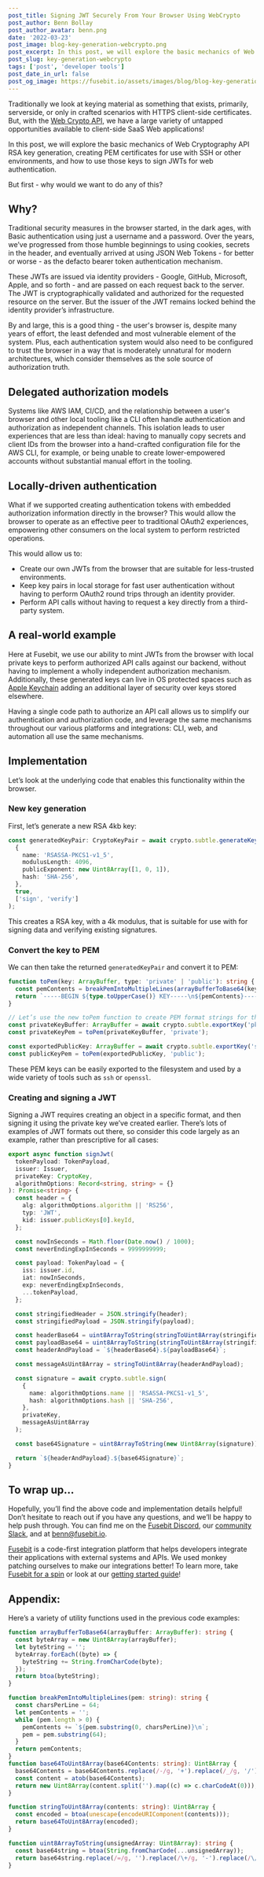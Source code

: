 ```yaml
---
post_title: Signing JWT Securely From Your Browser Using WebCrypto
post_author: Benn Bollay
post_author_avatar: benn.png
date: '2022-03-23'
post_image: blog-key-generation-webcrypto.png
post_excerpt: In this post, we will explore the basic mechanics of Web Cryptography API RSA key generation, creating PEM certificates for use with SSH or other environments, and how to use those keys to sign JWTs for web authentication.
post_slug: key-generation-webcrypto
tags: ['post', 'developer tools']
post_date_in_url: false
post_og_image: https://fusebit.io/assets/images/blog/blog-key-generation-webcrypto.png
---
```


Traditionally we look at keying material as something that exists, primarily, serverside, or only in crafted scenarios with HTTPS client-side certificates. But, with the [Web Crypto API](https://developer.mozilla.org/en-US/docs/Web/API/Web_Crypto_API), we have a large variety of untapped opportunities available to client-side SaaS Web applications!

In this post, we will explore the basic mechanics of Web Cryptography API RSA key generation, creating PEM certificates for use with SSH or other environments, and how to use those keys to sign JWTs for web authentication.

But first - why would we want to do any of this?

## Why?

Traditional security measures in the browser started, in the dark ages, with Basic authentication using just a username and a password. Over the years, we’ve progressed from those humble beginnings to using cookies, secrets in the header, and eventually arrived at using JSON Web Tokens - for better or worse - as the defacto bearer token authentication mechanism.

These JWTs are issued via identity providers - Google, GitHub, Microsoft, Apple, and so forth - and are passed on each request back to the server.  The JWT is cryptographically validated and authorized for the requested resource on the server. But the issuer of the JWT remains locked behind the identity provider’s infrastructure.

By and large, this is a good thing - the user's browser is, despite many years of effort, the least defended and most vulnerable element of the system. Plus, each authentication system would also need to be configured to trust the browser in a way that is moderately unnatural for modern architectures, which consider themselves as the sole source of authorization truth.

## Delegated authorization models

Systems like AWS IAM, CI/CD, and the relationship between a user's browser and other local tooling like a CLI often handle authentication and authorization as independent channels. This isolation leads to user experiences that are less than ideal: having to manually copy secrets and client IDs from the browser into a hand-crafted configuration file for the AWS CLI, for example, or being unable to create lower-empowered accounts without substantial manual effort in the tooling.

## Locally-driven authentication

What if we supported creating authentication tokens with embedded authorization information directly in the browser? This would allow the browser to operate as an effective peer to traditional OAuth2 experiences, empowering other consumers on the local system to perform restricted operations.

This would allow us to:

  * Create our own JWTs from the browser that are suitable for less-trusted environments.
  * Keep key pairs in local storage for fast user authentication without having to perform OAuth2 round trips through an identity provider.
  * Perform API calls without having to request a key directly from a third-party system.

## A real-world example

Here at Fusebit, we use our ability to mint JWTs from the browser with local private keys to perform authorized API calls against our backend, without having to implement a wholly independent authorization mechanism. Additionally, these generated keys can live in OS protected spaces such as [Apple Keychain](https://developer.apple.com/documentation/security/certificate_key_and_trust_services/keys/signing_and_verifying) adding an additional layer of security over keys stored elsewhere.

Having a single code path to authorize an API call allows us to simplify our authentication and authorization code, and leverage the same mechanisms throughout our various platforms and integrations: CLI, web, and automation all use the same mechanisms.

## Implementation

Let’s look at the underlying code that enables this functionality within the browser.

### New key generation

First, let’s generate a new RSA 4kb key:

```typescript
const generatedKeyPair: CryptoKeyPair = await crypto.subtle.generateKey(
  {
    name: 'RSASSA-PKCS1-v1_5',
    modulusLength: 4096,
    publicExponent: new Uint8Array([1, 0, 1]),
    hash: 'SHA-256',
  },
  true,
  ['sign', 'verify']
);
```

This creates a RSA key, with a 4k modulus, that is suitable for use with for signing data and verifying existing signatures.

### Convert the key to PEM

We can then take the returned `generatedKeyPair` and convert it to PEM:

```typescript
function toPem(key: ArrayBuffer, type: 'private' | 'public'): string {
  const pemContents = breakPemIntoMultipleLines(arrayBufferToBase64(key));
  return `-----BEGIN ${type.toUpperCase()} KEY-----\n${pemContents}-----END ${type.toUpperCase()} KEY-----`;
}

// Let’s use the new toPem function to create PEM format strings for the privateKey and publicKey
const privateKeyBuffer: ArrayBuffer = await crypto.subtle.exportKey('pkcs8', generatedKeyPair.privateKey);
const privateKeyPem = toPem(privateKeyBuffer, 'private');

const exportedPublicKey: ArrayBuffer = await crypto.subtle.exportKey('spki', generatedKeyPair.publicKey);
const publicKeyPem = toPem(exportedPublicKey, 'public');
```

These PEM keys can be easily exported to the filesystem and used by a wide variety of tools such as `ssh` or `openssl`.

### Creating and signing a JWT

Signing a JWT requires creating an object in a specific format, and then signing it using the private key we’ve created earlier.  There’s lots of examples of JWT formats out there, so consider this code largely as an example, rather than prescriptive for all cases:

```typescript
export async function signJwt(
  tokenPayload: TokenPayload,
  issuer: Issuer,
  privateKey: CryptoKey,
  algorithmOptions: Record<string, string> = {}
): Promise<string> {
  const header = {
    alg: algorithmOptions.algorithm || 'RS256',
    typ: 'JWT',
    kid: issuer.publicKeys[0].keyId,
  };

  const nowInSeconds = Math.floor(Date.now() / 1000);
  const neverEndingExpInSeconds = 9999999999;

  const payload: TokenPayload = {
    iss: issuer.id,
    iat: nowInSeconds,
    exp: neverEndingExpInSeconds,
    ...tokenPayload,
  };

  const stringifiedHeader = JSON.stringify(header);
  const stringifiedPayload = JSON.stringify(payload);

  const headerBase64 = uint8ArrayToString(stringToUint8Array(stringifiedHeader));
  const payloadBase64 = uint8ArrayToString(stringToUint8Array(stringifiedPayload));
  const headerAndPayload = `${headerBase64}.${payloadBase64}`;

  const messageAsUint8Array = stringToUint8Array(headerAndPayload);

  const signature = await crypto.subtle.sign(
    {
      name: algorithmOptions.name || 'RSASSA-PKCS1-v1_5',
      hash: algorithmOptions.hash || 'SHA-256',
    },
    privateKey,
    messageAsUint8Array
  );

  const base64Signature = uint8ArrayToString(new Uint8Array(signature));

  return `${headerAndPayload}.${base64Signature}`;
}
```
## To wrap up…

Hopefully, you’ll find the above code and implementation details helpful!  Don’t hesitate to reach out if you have any questions, and we’ll be happy to help push through.  You can find me on the [Fusebit Discord](https://discord.gg/SN4rhhCH), our [community Slack](https://join.slack.com/t/fusebitio/shared_invite/zt-qe7uidtf-4cs6OgaomFVgAF_fQZubfg), and at [benn@fusebit.io](mailto:benn@fusebit.io).

[Fusebit](https://fusebit.io) is a code-first integration platform that helps developers integrate their applications with external systems and APIs. We used monkey patching ourselves to make our integrations better! To learn more, take [Fusebit for a spin](https://manage.fusebit.io/signup) or look at our [getting started guide](https://developer.fusebit.io/docs/getting-started)!

## Appendix:

Here’s a variety of utility functions used in the previous code examples:

```typescript
function arrayBufferToBase64(arrayBuffer: ArrayBuffer): string {
  const byteArray = new Uint8Array(arrayBuffer);
  let byteString = '';
  byteArray.forEach((byte) => {
    byteString += String.fromCharCode(byte);
  });
  return btoa(byteString);
}

function breakPemIntoMultipleLines(pem: string): string {
  const charsPerLine = 64;
  let pemContents = '';
  while (pem.length > 0) {
    pemContents += `${pem.substring(0, charsPerLine)}\n`;
    pem = pem.substring(64);
  }
  return pemContents;
}
function base64ToUint8Array(base64Contents: string): Uint8Array {
  base64Contents = base64Contents.replace(/-/g, '+').replace(/_/g, '/').replace(/\s/g, '');
  const content = atob(base64Contents);
  return new Uint8Array(content.split('').map((c) => c.charCodeAt(0)));
}

function stringToUint8Array(contents: string): Uint8Array {
  const encoded = btoa(unescape(encodeURIComponent(contents)));
  return base64ToUint8Array(encoded);
}

function uint8ArrayToString(unsignedArray: Uint8Array): string {
  const base64string = btoa(String.fromCharCode(...unsignedArray));
  return base64string.replace(/=/g, '').replace(/\+/g, '-').replace(/\//g, '_');
}
```
